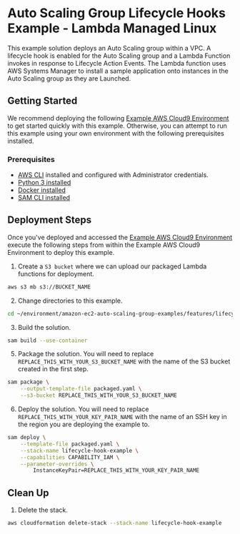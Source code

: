 # Auto Scaling Group Lifecycle Hooks Example - Lambda Managed Linux

This example solution deploys an Auto Scaling group within a VPC. A lifecycle hook is enabled for the Auto Scaling group and a Lambda Function invokes in response to Lifecycle Action Events. The Lambda function uses AWS Systems Manager to install a sample application onto instances in the Auto Scaling group as they are Launched.

## Getting Started

We recommend deploying the following [Example AWS Cloud9 Environment](/environment/README.md) to get started quickly with this example. Otherwise, you can attempt to run this example using your own environment with the following prerequisites installed.

### Prerequisites

* [AWS CLI](https://docs.aws.amazon.com/cli/latest/userguide/cli-chap-install.html) installed and configured with Administrator credentials.
* [Python 3 installed](https://www.python.org/downloads/)
* [Docker installed](https://www.docker.com/community-edition)
* [SAM CLI installed](https://docs.aws.amazon.com/serverless-application-model/latest/developerguide/serverless-sam-cli-install.html)

## Deployment Steps

Once you've deployed and accessed the [Example AWS Cloud9 Environment](/environment/README.md) execute the following steps from within the Example AWS Cloud9 Environment to deploy this example.

1. Create a `S3 bucket` where we can upload our packaged Lambda functions for deployment.

```bash
aws s3 mb s3://BUCKET_NAME
```

2. Change directories to this example.

```bash
cd ~/environment/amazon-ec2-auto-scaling-group-examples/features/lifecycle-hooks/lambda-managed-linux
```

3. Build the solution.

```bash
sam build --use-container
```

5. Package the solution. You will need to replace `REPLACE_THIS_WITH_YOUR_S3_BUCKET_NAME` with the name of the S3 bucket created in the first step.

```bash
sam package \
    --output-template-file packaged.yaml \
    --s3-bucket REPLACE_THIS_WITH_YOUR_S3_BUCKET_NAME
```

6. Deploy the solution. You will need to replace `REPLACE_THIS_WITH_YOUR_KEY_PAIR_NAME` with the name of an SSH key in the region you are deploying the example to.

```bash
sam deploy \
    --template-file packaged.yaml \
    --stack-name lifecycle-hook-example \
    --capabilities CAPABILITY_IAM \
    --parameter-overrides \
        InstanceKeyPair=REPLACE_THIS_WITH_YOUR_KEY_PAIR_NAME  
```

## Clean Up

1. Delete the stack.

```bash
aws cloudformation delete-stack --stack-name lifecycle-hook-example
```
